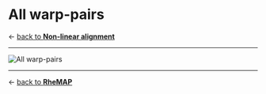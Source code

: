 # All warp-pairs    

&larr; [back to **Non-linear alignment**](nonlinear_registration.md)     

----

![All warp-pairs](images/all_warp_pairs/All_warp_pairs.png)

---

&larr; [back to **RheMAP**](README.md)    
